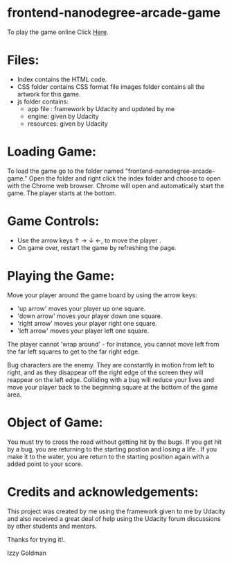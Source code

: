 **frontend-nanodegree-arcade-game**
===============================


To play the game online Click [Here](https://izzygld.github.io/frogger-game/).



Files:
======
* Index contains the HTML code.
* CSS folder contains CSS format file
images folder contains all the artwork for this game.
* js folder contains:
   * app file : framework by Udacity and updated by me
    * engine: given by Udacity
    * resources: given by Udacity


Loading Game:
=============
To load the game go to the folder named "frontend-nanodegree-arcade-game." Open the folder and right click the index folder and choose to open with the Chrome web browser. Chrome will open and automatically start the game. The player starts at the bottom.

Game Controls:
=========
* Use the arrow keys ↑ → ↓ ←, to move the player .
* On game over, restart the game by refreshing the page.

Playing the Game:
=========

Move your player around the game board by using the arrow keys:

* 'up arrow' moves your player up one square.
* 'down arrow' moves your player down one square.
* 'right arrow' moves your player right one square.
* 'left arrow' moves your player left one square.

The player cannot 'wrap around' - for instance, you cannot move left from the far left squares to get to the far right edge.

Bug characters are the enemy. They are constantly in motion from left to right, and as they disappear off the right edge of the screen they will reappear on the left edge. Colliding with a bug will reduce your lives and move your player back to the beginning square at the bottom of the game area.

Object of Game:
===============
You must try to cross the road without getting hit by the bugs. If you get hit by a bug, you are returning to the starting postion and losing a life . If you make it to the water, you are return to the starting position again with a added point to your score.


Credits and acknowledgements:
=============================
This project was created by me using the framework given to me by Udacity and also received a great deal of help using the Udacity forum discussions by other students and mentors.


Thanks for trying it!.

Izzy Goldman